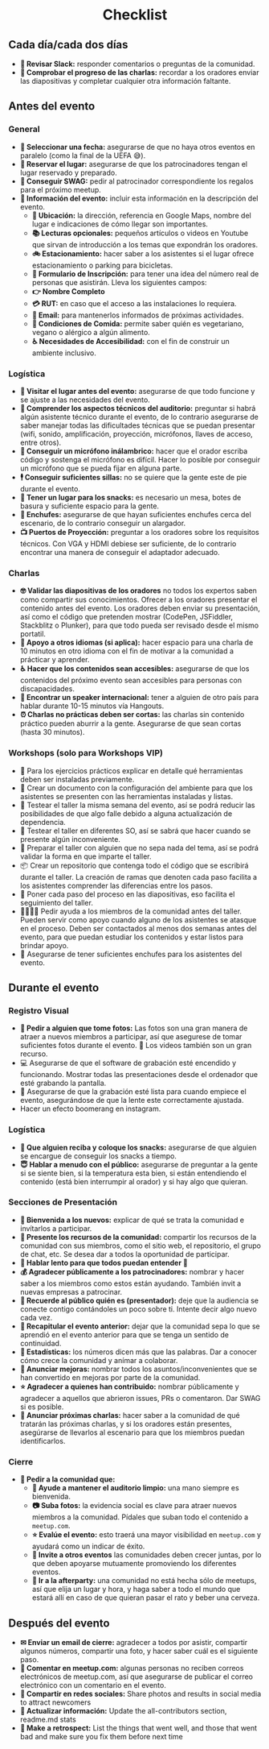 <h1 align="center">Checklist</h1>

## Cada día/cada dos días

* **🤳 Revisar Slack:** responder comentarios o preguntas de la comunidad.
* **👮 Comprobar el progreso de las charlas:** recordar a los oradores enviar las diapositivas y completar cualquier otra información faltante.

## Antes del evento

### General

* **📆 Seleccionar una fecha:** asegurarse de que no haya otros eventos en paralelo (como la final de la UEFA 😅).
* **🏢 Reservar el lugar:** asegurarse de que los patrocinadores tengan el lugar reservado y preparado.
* **🎁 Conseguir SWAG:** pedir al patrocinador correspondiente los regalos para el próximo meetup.
* **📝 Información del evento:** incluir esta información en la descripción del evento.
    * **🏢 Ubicación:** la dirección, referencia en Google Maps, nombre del lugar e indicaciones de cómo llegar son importantes.
    * **📚 Lecturas opcionales:** pequeños artículos o videos en Youtube que sirvan de introducción a los temas que expondrán los oradores.
    * **🚲 Estacionamiento:** hacer saber a los asistentes si el lugar ofrece estacionamiento o parking para bicicletas.
    * **📝 Formulario de Inscripción:** para tener una idea del número real de personas que asistirán. Lleva los siguientes campos:
    * **👉 Nombre Completo**
    * **💳 RUT:** en caso que el acceso a las instalaciones lo requiera.
    * **📧 Email:** para mantenerlos informados de próximas actividades.
    * **🍎 Condiciones de Comida:** permite saber quién es vegetariano, vegano o alérgico a algún alimento.
    * **♿ Necesidades de Accesibilidad:** con el fin de construir un ambiente inclusivo.

### Logística

* **🏢 Visitar el lugar antes del evento:** asegurarse de que todo funcione y se ajuste a las necesidades del evento.
* **🔧 Comprender los aspectos técnicos del auditorio:** preguntar si habrá algún asistente técnico durante el evento, de lo contrario asegurarse de saber manejar todas las dificultades técnicas que se puedan presentar (wifi, sonido, amplificación, proyección, micrófonos, llaves de acceso, entre otros).
* **🎤 Conseguir un micrófono inálambrico:** hacer que el orador escriba código y sostenga el micrófono es difícil. Hacer lo posible por conseguir un micrófono que se pueda fijar en alguna parte.
* **🕴 Conseguir suficientes sillas:** no se quiere que la gente este de pie durante el evento.
* **🍪 Tener un lugar para los snacks:** es necesario un mesa, botes de basura y suficiente espacio para la gente.
* **🔌 Enchufes:** asegurarse de que hayan suficientes enchufes cerca del escenario, de lo contrario conseguir un alargador.
* **📺 Puertos de Proyección:** preguntar a los oradores sobre los requisitos técnicos. Con VGA y HDMI debiese ser suficiente, de lo contrario encontrar una manera de conseguir el adaptador adecuado.

### Charlas

* **🤓 Validar las diapositivas de los oradores** no todos los expertos saben como compartir sus conocimientos. Ofrecer a los oradores presentar el contenido antes del evento. Los oradores deben enviar su presentación, así como el código que pretenden mostrar (CodePen, JSFiddler, Stackblitz o Plunker), para que todo pueda ser revisado desde el mismo portatil.
* **👄 Apoyo a otros idiomas (si aplica):**  hacer espacio para una charla de 10 minutos en otro idioma con el fin de motivar a la comunidad a prácticar y aprender.
* **♿️ Hacer que los contenidos sean accesibles:** asegurarse de que los contenidos del próximo evento sean accesibles para personas con discapacidades.
* **🤵 Encontrar un speaker internacional:** tener a alguien de otro país para hablar durante 10-15 minutos vía Hangouts.
* **⏰ Charlas no prácticas deben ser cortas:** las charlas sin contenido práctico pueden aburrir a la gente. Asegurarse de que sean cortas (hasta 30 minutos).

### Workshops (solo para Workshops VIP)

* 💾 Para los ejercicios prácticos explicar en detalle qué herramientas deben ser instaladas previamente.
* 📁 Crear un documento con la configuración del ambiente para que los asistentes se presenten con las herramientas instaladas y listas.
* 🤳 Testear el taller la misma semana del evento, así se podrá reducir las posibilidades de que algo falle debido a alguna actualización de dependencia.
* 💾 Testear el taller en diferentes SO, así se sabrá que hacer cuando se presente algún inconveniente.
* 👴 Preparar el taller con alguien que no sepa nada del tema, así se podrá validar la forma en que imparte el taller.
* 📦 Crear un repositorio que contenga todo el código que se escribirá durante el taller. La creación de ramas que denoten cada paso facilita a los asistentes comprender las diferencias entre los pasos.
* 📝 Poner cada paso del proceso en las diapositivas, eso facilita el seguimiento del taller.
* 👨‍👩‍👧‍👦  Pedir ayuda a los miembros de la comunidad antes del taller. Pueden servir como apoyo cuando alguno de los asistentes se atasque en el proceso. Deben ser contactados al menos dos semanas antes del evento, para que puedan estudiar los contenidos y estar listos para brindar apoyo.
* 🔌 Asegurarse de tener suficientes enchufes para los asistentes del evento.

## Durante el evento

### Registro Visual

* **🤳 Pedir a alguien que tome fotos:** Las fotos son una gran manera de atraer a nuevos miembros a participar, así que asegurese de tomar suficientes fotos durante el evento. 🎥 Los videos también son un gran recurso.
* 💻 Asegurarse de que el software de grabación esté encendido y funcionando. Mostrar todas las presentaciones desde el ordenador que esté grabando la pantalla.
* 🎥 Asegurarse de que la grabación esté lista para cuando empiece el evento, asegurándose de que la lente este correctamente ajustada.
* Hacer un efecto boomerang en instagram.

### Logística

* **🍪 Que alguien reciba y coloque los snacks:** asegurarse de que alguien se encargue de conseguir los snacks a tiempo.
* **😇 Hablar a menudo con el público:** asegurarse de preguntar a la gente si se siente bien, si la temperatura esta bien, si están entendiendo el contenido (está bien interrumpir al orador) y si hay algo que quieran.

### Secciones de Presentación

* **🐣 Bienvenida a los nuevos:** explicar de qué se trata la comunidad e invítarlos a participar.
* **🔨 Presente los recursos de la comunidad:** compartir los recursos de la comunidad con sus miembros, como el sitio web, el repositorio, el grupo de chat, etc. Se desea dar a todos la oportunidad de participar.
* **👴 Hablar lento para que todos puedan entender 👵**
* **💰 Agradecer públicamente a los patrocinadores:** nombrar y hacer saber a los miembros como estos están ayudando. También invit a nuevas empresas a patrocinar.
* **👦 Recuerde al público quién es (presentador):** deje que la audiencia se conecte contigo contándoles un poco sobre ti. Intente decir algo nuevo cada vez.
* **💭 Recapitular el evento anterior:** dejar que la comunidad sepa lo que se aprendió en el evento anterior para que se tenga un sentido de continuidad.
* **🔢 Estadísticas:** los números dicen más que las palabras. Dar a conocer cómo crece la comunidad y anímar a colaborar.
* **📢 Anunciar mejoras:** nombrar todos los asuntos/inconvenientes que se han convertido en mejoras por parte de la comunidad.
* **⭐ Agradecer a quienes han contribuido:** nombrar públicamente y agradecer a aquellos que abrieron issues, PRs o comentaron. Dar SWAG si es posible.
* **📢 Anunciar próximas charlas:** hacer saber a la comunidad de qué tratarán las próximas charlas, y si los oradores están presentes, asegúrarse de llevarlos al escenario para que los miembros puedan identificarlos.

### Cierre

* **🕺 Pedir a la comunidad que:**
    * **🕺 Ayude a mantener el auditorio limpio:** una mano siempre es bienvenida.
    * **📷 Suba fotos:** la evidencia social es clave para atraer nuevos miembros a la comunidad. Pídales que suban todo el contenido a `meetup.com`.
    * **⭐ Evalúe el evento:** esto traerá una mayor visibilidad en `meetup.com` y ayudará como un indicar de éxito.
    * **🕺 Invite a otros eventos** las comunidades deben crecer juntas, por lo que deben apoyarse mutuamente promoviendo los diferentes eventos.
    * **🎉 Ir a la afterparty:** una comunidad no está hecha sólo de meetups, así que elija un lugar y hora, y haga saber a todo el mundo que estará allí en caso de que quieran pasar el rato y beber una cerveza.

## Después del evento

* **✉ Enviar un email de cierre:** agradecer a todos por asistir, compartir algunos números, compartir una foto, y hacer saber cuál es el siguiente paso.
* **📲 Comentar en meetup.com:** algunas personas no reciben correos electrónicos de meetup.com, así que asegurarse de publicar el correo electrónico con un comentario en el evento.
* **📱 Compartir en redes sociales:** Share photos and results in social media to attract newcomers
* **📝 Actualizar información:** Update the all-contributors section, readme.md stats
* **📇 Make a retrospect:** List the things that went well, and those that went bad and make sure you fix them before next time